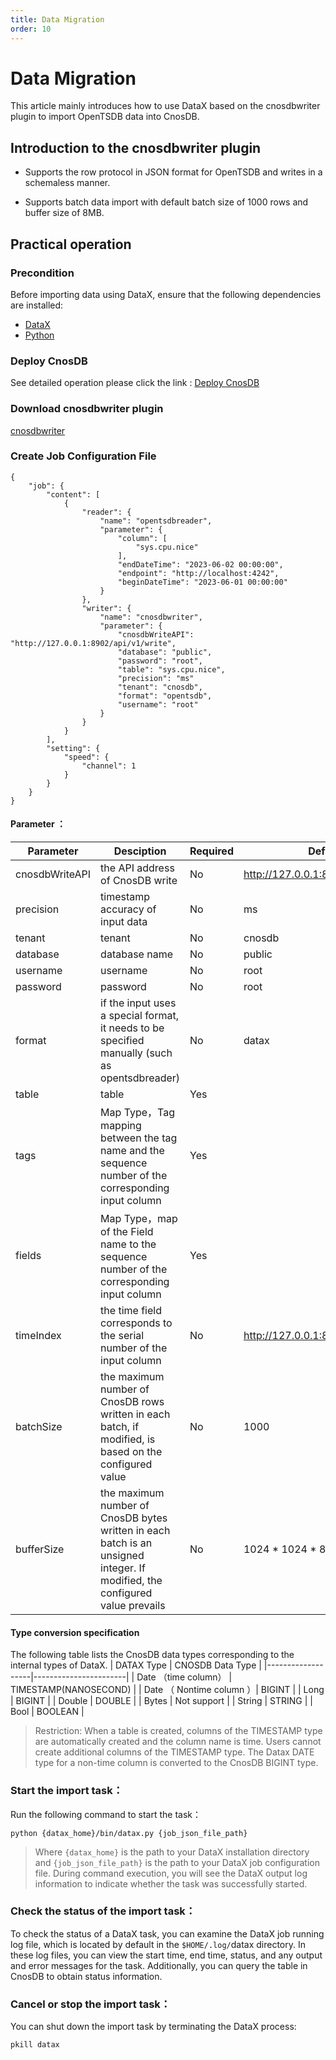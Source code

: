 ```yaml
---
title: Data Migration
order: 10
---
```


# Data Migration

This article mainly introduces how to use DataX based on the cnosdbwriter plugin to import OpenTSDB data into CnosDB.

## Introduction to the cnosdbwriter plugin

* Supports the row protocol in JSON format for OpenTSDB and writes in a schemaless manner.

* Supports batch data import with default batch size of 1000 rows and buffer size of  8MB.

## Practical operation

### Precondition

Before importing data using DataX, ensure that the following dependencies are installed:

* [ DataX ](https://github.com/alibaba/DataX/releases)
* [ Python ](https://www.python.org/downloads/)

### Deploy CnosDB

See detailed operation please click the link : [ Deploy CnosDB ](../start/quick_start.md)

### Download cnosdbwriter plugin

[cnosdbwriter](https://github.com/cnosdb/DataX) 

### Create Job Configuration File

```shell
{
    "job": {
        "content": [
            {
                "reader": {
                    "name": "opentsdbreader",
                    "parameter": {
                        "column": [
                            "sys.cpu.nice"
                        ],
                        "endDateTime": "2023-06-02 00:00:00",
                        "endpoint": "http://localhost:4242",
                        "beginDateTime": "2023-06-01 00:00:00"
                    }
                },
                "writer": {
                    "name": "cnosdbwriter",
                    "parameter": {
                        "cnosdbWriteAPI": "http://127.0.0.1:8902/api/v1/write",
                        "database": "public",
                        "password": "root",
                        "table": "sys.cpu.nice",
                        "precision": "ms"
                        "tenant": "cnosdb",
                        "format": "opentsdb",
                        "username": "root"
                    }
                }
            }
        ],
        "setting": {
            "speed": {
                "channel": 1
            }
        }
    }
}
```

#### Parameter ：
| Parameter | Desciption | Required | Default | Optional |
| --- | --- | --- | --- | --- |
| cnosdbWriteAPI | the API address of CnosDB write | No | http://127.0.0.1:8902/api/v1/write |  |
| precision | timestamp accuracy of input data | No | ms | ms/us/ns |
| tenant | tenant | No | cnosdb |  |
| database | database name | No | public |  |
| username | username  | No | root |  |
| password | password | No | root |  |
| format | if the input uses a special format, it needs to be specified manually (such as opentsdbreader) | No | datax | datax/opentsdb（there is no additional need to set the table tags fields timeIndex） |
| table | table | Yes |  |  |
| tags | Map Type，Tag mapping between the tag name and the sequence number of the corresponding input column | Yes |  |  |
| fields | Map Type，map of the Field name to the sequence number of the corresponding input column | Yes |  |  |
| timeIndex | the time field corresponds to the serial number of the input column | No | http://127.0.0.1:8902/api/v1/write |  |
| batchSize | the maximum number of CnosDB rows written in each batch, if modified, is based on the configured value | No | 1000 |  |
| bufferSize | the maximum number of CnosDB bytes written in each batch is an unsigned integer. If modified, the configured value prevails | No | 1024 * 1024 * 8 |  |
#### Type conversion specification
The following table lists the CnosDB data types corresponding to the internal types of DataX.
| DATAX Type    | CNOSDB Data Type        |
|-------------------|-----------------------|
| Date （time column）  | TIMESTAMP(NANOSECOND) |
| Date （ Nontime column ）| BIGINT                |
| Long              | BIGINT                |
| Double            | DOUBLE                |
| Bytes             | Not support                |
| String            | STRING                |
| Bool              | BOOLEAN               |
> Restriction: When a table is created, columns of the TIMESTAMP type are automatically created and the column name is time. Users cannot create additional columns of the TIMESTAMP type. The Datax DATE type for a non-time column is converted to the CnosDB BIGINT type.
### Start the import task：
Run the following command to start the task：
``` shell
python {datax_home}/bin/datax.py {job_json_file_path}
```
> Where `{datax_home}` is the path to your DataX installation directory and `{job_json_file_path}` is the path to your DataX job configuration file. During command execution, you will see the DataX output log information to indicate whether the task was successfully started.

### Check the status of the import task：

To check the status of a DataX task, you can examine the DataX job running log file, which is located by default in the `$HOME/.log/`datax directory. In these log files, you can view the start time, end time, status, and any output and error messages for the task. Additionally, you can query the table in CnosDB to obtain status information.

### Cancel or stop the import task：

You can shut down the import task by terminating the DataX process:
```shell
pkill datax
```




